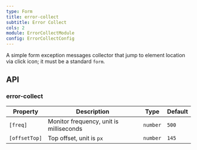 ```yaml
---
type: Form
title: error-collect
subtitle: Error Collect
cols: 2
module: ErrorCollectModule
config: ErrorCollectConfig
---
```


A simple form exception messages collector that jump to element location via click icon; it must be a standard `form`.

## API

### error-collect

Property      | Description                             | Type     | Default
--------------|-----------------------------------------|----------|--------
`[freq]`      | Monitor frequency, unit is milliseconds | `number` | `500`
`[offsetTop]` | Top offset, unit is `px`                | `number` | `145`